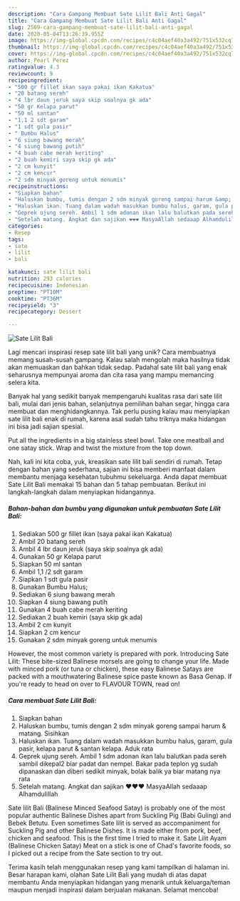```yaml
---
description: "Cara Gampang Membuat Sate Lilit Bali Anti Gagal"
title: "Cara Gampang Membuat Sate Lilit Bali Anti Gagal"
slug: 2509-cara-gampang-membuat-sate-lilit-bali-anti-gagal
date: 2020-05-04T13:26:39.955Z
image: https://img-global.cpcdn.com/recipes/c4c04aef40a3a492/751x532cq70/sate-lilit-bali-foto-resep-utama.jpg
thumbnail: https://img-global.cpcdn.com/recipes/c4c04aef40a3a492/751x532cq70/sate-lilit-bali-foto-resep-utama.jpg
cover: https://img-global.cpcdn.com/recipes/c4c04aef40a3a492/751x532cq70/sate-lilit-bali-foto-resep-utama.jpg
author: Pearl Perez
ratingvalue: 4.3
reviewcount: 9
recipeingredient:
- "500 gr fillet ikan saya pakai ikan Kakatua"
- "20 batang sereh"
- "4 lbr daun jeruk saya skip soalnya gk ada"
- "50 gr Kelapa parut"
- "50 ml santan"
- "1,1 2 sdt garam"
- "1 sdt gula pasir"
- " Bumbu Halus"
- "6 siung bawang merah"
- "4 siung bawang putih"
- "4 buah cabe merah keriting"
- "2 buah kemiri saya skip gk ada"
- "2 cm kunyit"
- "2 cm kencur"
- "2 sdm minyak goreng untuk menumis"
recipeinstructions:
- "Siapkan bahan"
- "Haluskan bumbu, tumis dengan 2 sdm minyak goreng sampai harum &amp; matang. Sisihkan"
- "Haluskan ikan. Tuang dalam wadah masukkan bumbu halus, garam, gula pasir, kelapa parut &amp; santan kelapa. Aduk rata"
- "Geprek ujung sereh. Ambil 1 sdm adonan ikan lalu balutkan pada sereh sambil dikepal2 biar padat dan nempel. Bakar pada teplon yg sudah dipanaskan dan diberi sedikit minyak, bolak balik ya biar matang nya rata"
- "Setelah matang. Angkat dan sajikan ❤️❤️❤️ MasyaAllah sedaaap Alhamdulillah"
categories:
- Resep
tags:
- sate
- lilit
- bali

katakunci: sate lilit bali 
nutrition: 293 calories
recipecuisine: Indonesian
preptime: "PT10M"
cooktime: "PT36M"
recipeyield: "3"
recipecategory: Dessert

---
```



![Sate Lilit Bali](https://img-global.cpcdn.com/recipes/c4c04aef40a3a492/751x532cq70/sate-lilit-bali-foto-resep-utama.jpg)

Lagi mencari inspirasi resep sate lilit bali yang unik? Cara membuatnya memang susah-susah gampang. Kalau salah mengolah maka hasilnya tidak akan memuaskan dan bahkan tidak sedap. Padahal sate lilit bali yang enak seharusnya mempunyai aroma dan cita rasa yang mampu memancing selera kita.

Banyak hal yang sedikit banyak mempengaruhi kualitas rasa dari sate lilit bali, mulai dari jenis bahan, selanjutnya pemilihan bahan segar, hingga cara membuat dan menghidangkannya. Tak perlu pusing kalau mau menyiapkan sate lilit bali enak di rumah, karena asal sudah tahu triknya maka hidangan ini bisa jadi sajian spesial.

Put all the ingredients in a big stainless steel bowl. Take one meatball and one satay stick. Wrap and twist the mixture from the top down.


Nah, kali ini kita coba, yuk, kreasikan sate lilit bali sendiri di rumah. Tetap dengan bahan yang sederhana, sajian ini bisa memberi manfaat dalam membantu menjaga kesehatan tubuhmu sekeluarga. Anda dapat membuat Sate Lilit Bali memakai 15 bahan dan 5 tahap pembuatan. Berikut ini langkah-langkah dalam menyiapkan hidangannya.

<!--inarticleads1-->

##### Bahan-bahan dan bumbu yang digunakan untuk pembuatan Sate Lilit Bali:

1. Sediakan 500 gr fillet ikan (saya pakai ikan Kakatua)
1. Ambil 20 batang sereh
1. Ambil 4 lbr daun jeruk (saya skip soalnya gk ada)
1. Gunakan 50 gr Kelapa parut
1. Siapkan 50 ml santan
1. Ambil 1,1 /2 sdt garam
1. Siapkan 1 sdt gula pasir
1. Gunakan  Bumbu Halus;
1. Sediakan 6 siung bawang merah
1. Siapkan 4 siung bawang putih
1. Gunakan 4 buah cabe merah keriting
1. Sediakan 2 buah kemiri (saya skip gk ada)
1. Ambil 2 cm kunyit
1. Siapkan 2 cm kencur
1. Gunakan 2 sdm minyak goreng untuk menumis


However, the most common variety is prepared with pork. Introducing Sate Lilit: These bite-sized Balinese morsels are going to change your life. Made with minced pork (or tuna or chicken), these easy Balinese Satays are packed with a mouthwatering Balinese spice paste known as Basa Genap. If you&#39;re ready to head on over to FLAVOUR TOWN, read on! 

<!--inarticleads2-->

##### Cara membuat Sate Lilit Bali:

1. Siapkan bahan
1. Haluskan bumbu, tumis dengan 2 sdm minyak goreng sampai harum &amp; matang. Sisihkan
1. Haluskan ikan. Tuang dalam wadah masukkan bumbu halus, garam, gula pasir, kelapa parut &amp; santan kelapa. Aduk rata
1. Geprek ujung sereh. Ambil 1 sdm adonan ikan lalu balutkan pada sereh sambil dikepal2 biar padat dan nempel. Bakar pada teplon yg sudah dipanaskan dan diberi sedikit minyak, bolak balik ya biar matang nya rata
1. Setelah matang. Angkat dan sajikan ❤️❤️❤️ MasyaAllah sedaaap Alhamdulillah


Sate lilit Bali (Balinese Minced Seafood Satay) is probably one of the most popular authentic Balinese Dishes apart from Suckling Pig (Babi Guling) and Bebek Betutu. Even sometimes Sate lilit is served as accompaniment for Suckling Pig and other Balinese Dishes. It is made either from pork, beef, chicken and seafood. This is the first time I tried to make it. Sate Lilit Ayam (Balinese Chicken Satay) Meat on a stick is one of Chad&#39;s favorite foods, so I picked out a recipe from the Sate section to try out. 

Terima kasih telah menggunakan resep yang kami tampilkan di halaman ini. Besar harapan kami, olahan Sate Lilit Bali yang mudah di atas dapat membantu Anda menyiapkan hidangan yang menarik untuk keluarga/teman maupun menjadi inspirasi dalam berjualan makanan. Selamat mencoba!

